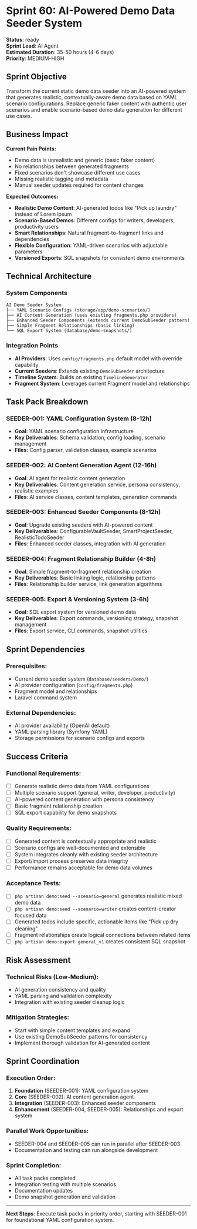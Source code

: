 # Sprint 60: AI-Powered Demo Data Seeder System

**Status**: ready  
**Sprint Lead**: AI Agent  
**Estimated Duration**: 35-50 hours (4-6 days)  
**Priority**: MEDIUM-HIGH  

## Sprint Objective

Transform the current static demo data seeder into an AI-powered system that generates realistic, contextually-aware demo data based on YAML scenario configurations. Replace generic faker content with authentic user scenarios and enable scenario-based demo data generation for different use cases.

## Business Impact

**Current Pain Points:**
- Demo data is unrealistic and generic (basic faker content)
- No relationships between generated fragments
- Fixed scenarios don't showcase different use cases
- Missing realistic tagging and metadata
- Manual seeder updates required for content changes

**Expected Outcomes:**
- **Realistic Demo Content**: AI-generated todos like "Pick up laundry" instead of Lorem ipsum
- **Scenario-Based Demos**: Different configs for writers, developers, productivity users
- **Smart Relationships**: Natural fragment-to-fragment links and dependencies
- **Flexible Configuration**: YAML-driven scenarios with adjustable parameters
- **Versioned Exports**: SQL snapshots for consistent demo environments

## Technical Architecture

### System Components
```
AI Demo Seeder System
├── YAML Scenario Configs (storage/app/demo-scenarios/)
├── AI Content Generation (uses existing fragments.php providers)
├── Enhanced Seeder Components (extends current DemoSubSeeder pattern)
├── Simple Fragment Relationships (basic linking)
└── SQL Export System (database/demo-snapshots/)
```

### Integration Points
- **AI Providers**: Uses `config/fragments.php` default model with override capability
- **Current Seeders**: Extends existing `DemoSubSeeder` architecture
- **Timeline System**: Builds on existing `TimelineGenerator`
- **Fragment System**: Leverages current Fragment model and relationships

## Task Pack Breakdown

### **SEEDER-001: YAML Configuration System** (8-12h)
- **Goal**: YAML scenario configuration infrastructure
- **Key Deliverables**: Schema validation, config loading, scenario management
- **Files**: Config parser, validation classes, example scenarios

### **SEEDER-002: AI Content Generation Agent** (12-16h)
- **Goal**: AI agent for realistic content generation
- **Key Deliverables**: Content generation service, persona consistency, realistic examples
- **Files**: AI service classes, content templates, generation commands

### **SEEDER-003: Enhanced Seeder Components** (8-12h)
- **Goal**: Upgrade existing seeders with AI-powered content
- **Key Deliverables**: ConfigurableVaultSeeder, SmartProjectSeeder, RealisticTodoSeeder
- **Files**: Enhanced seeder classes, integration with AI generation

### **SEEDER-004: Fragment Relationship Builder** (4-8h)
- **Goal**: Simple fragment-to-fragment relationship creation
- **Key Deliverables**: Basic linking logic, relationship patterns
- **Files**: Relationship builder service, link generation algorithms

### **SEEDER-005: Export & Versioning System** (3-6h)
- **Goal**: SQL export system for versioned demo data
- **Key Deliverables**: Export commands, versioning strategy, snapshot management
- **Files**: Export service, CLI commands, snapshot utilities

## Sprint Dependencies

### **Prerequisites**:
- Current demo seeder system (`database/seeders/Demo/`)
- AI provider configuration (`config/fragments.php`)
- Fragment model and relationships
- Laravel command system

### **External Dependencies**:
- AI provider availability (OpenAI default)
- YAML parsing library (Symfony YAML)
- Storage permissions for scenario configs and exports

## Success Criteria

### **Functional Requirements**:
- [ ] Generate realistic demo data from YAML configurations
- [ ] Multiple scenario support (general, writer, developer, productivity)
- [ ] AI-powered content generation with persona consistency
- [ ] Basic fragment relationship creation
- [ ] SQL export capability for demo snapshots

### **Quality Requirements**:
- [ ] Generated content is contextually appropriate and realistic
- [ ] Scenario configs are well-documented and extensible
- [ ] System integrates cleanly with existing seeder architecture
- [ ] Export/import process preserves data integrity
- [ ] Performance remains acceptable for demo data volumes

### **Acceptance Tests**:
- [ ] `php artisan demo:seed --scenario=general` generates realistic mixed demo data
- [ ] `php artisan demo:seed --scenario=writer` creates content-creator focused data
- [ ] Generated todos include specific, actionable items like "Pick up dry cleaning"
- [ ] Fragment relationships create logical connections between related items
- [ ] `php artisan demo:export general_v1` creates consistent SQL snapshot

## Risk Assessment

### **Technical Risks** (Low-Medium):
- AI generation consistency and quality
- YAML parsing and validation complexity
- Integration with existing seeder cleanup logic

### **Mitigation Strategies**:
- Start with simple content templates and expand
- Use existing DemoSubSeeder patterns for consistency
- Implement thorough validation for AI-generated content

## Sprint Coordination

### **Execution Order**:
1. **Foundation** (SEEDER-001): YAML configuration system
2. **Core** (SEEDER-002): AI content generation agent
3. **Integration** (SEEDER-003): Enhanced seeder components
4. **Enhancement** (SEEDER-004, SEEDER-005): Relationships and export system

### **Parallel Work Opportunities**:
- SEEDER-004 and SEEDER-005 can run in parallel after SEEDER-003
- Documentation and testing can run alongside development

### **Sprint Completion**:
- All task packs completed
- Integration testing with multiple scenarios
- Documentation updates
- Demo snapshot generation and validation

---

**Next Steps**: Execute task packs in priority order, starting with SEEDER-001 for foundational YAML configuration system.